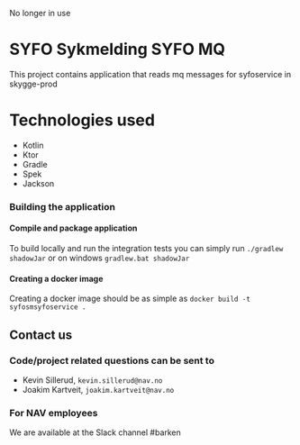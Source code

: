 No longer in use

# SYFO Sykmelding SYFO MQ 
This project contains application that reads mq messages for syfoservice in skygge-prod


# Technologies used
* Kotlin
* Ktor
* Gradle
* Spek
* Jackson


### Building the application
#### Compile and package application
To build locally and run the integration tests you can simply run `./gradlew shadowJar` or  on windows 
`gradlew.bat shadowJar`

#### Creating a docker image
Creating a docker image should be as simple as `docker build -t syfosmsyfoservice .`

## Contact us
### Code/project related questions can be sent to
* Kevin Sillerud, `kevin.sillerud@nav.no`
* Joakim Kartveit, `joakim.kartveit@nav.no`

### For NAV employees
We are available at the Slack channel #barken
